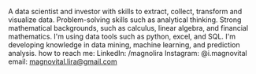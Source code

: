 A data scientist and investor with skills to extract, collect, transform and visualize data. Problem-solving skills such as analytical thinking. Strong mathematical backgrounds, such as calculus, linear algebra, and financial mathematics.
I'm using data tools such as python, excel, and SQL. 
I'm developing knowledge in data mining, machine learning, and prediction analysis.
how to reach me:
LinkedIn: /magnolira
Instagram: @i.magnovital
email: magnovital.lira@gmail.com
